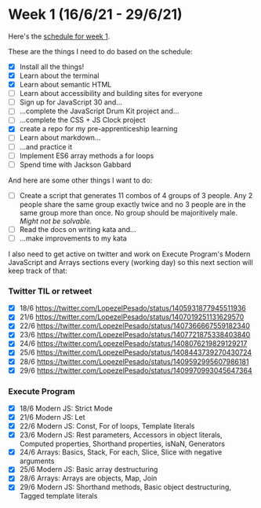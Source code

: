 # Week 1 (16/6/21 - 29/6/21)

Here's the [schedule for week 1](https://learn.foundersandcoders.com/course/syllabus/pre-apprenticeship-1/schedule/).

These are the things I need to do based on the schedule:

- [x] Install all the things!
- [x] Learn about the terminal
- [x] Learn about semantic HTML
- [ ] Learn about accessibility and building sites for everyone
- [ ] Sign up for JavaScript 30 and...
- [ ] ...complete the JavaScript Drum Kit project and...
- [ ] ...complete the CSS + JS Clock project
- [x] create a repo for my pre-apprenticeship learning
- [ ] Learn about markdown...
- [ ] ...and practice it
- [ ] Implement ES6 array methods a for loops
- [ ] Spend time with Jackson Gabbard

And here are some other things I want to do:

- [ ] Create a script that generates 11 combos of 4 groups of 3 people. Any 2 people share the same group exactly twice and no 3 people are in the same group more than once. No group should be majoritively male. *Might not be solvable.*
- [ ] Read the docs on writing kata and...
- [ ] ...make improvements to my kata

I also need to get active on twitter and work on Execute Program's Modern JavaScript and Arrays sections every (working day) so this next section will keep track of that:

### Twitter TIL or retweet

- [x] 18/6 https://twitter.com/LopezelPesado/status/1405931877945511936
- [x] 21/6 https://twitter.com/LopezelPesado/status/1407019251131629570
- [x] 22/6 https://twitter.com/LopezelPesado/status/1407366667559182340
- [x] 23/6 https://twitter.com/LopezelPesado/status/1407721875338403840
- [x] 24/6 https://twitter.com/LopezelPesado/status/1408076219829129217
- [x] 25/6 https://twitter.com/LopezelPesado/status/1408443739270430724
- [x] 28/6 https://twitter.com/LopezelPesado/status/1409592995607986181
- [x] 29/6 https://twitter.com/LopezelPesado/status/1409970993045647364

### Execute Program

- [x] 18/6 Modern JS: Strict Mode
- [x] 21/6 Modern JS: Let
- [x] 22/6 Modern JS: Const, For of loops, Template literals
- [x] 23/6 Modern JS: Rest parameters, Accessors in object literals, Computed properties, Shorthand properties, isNaN, Generators
- [x] 24/6 Arrays: Basics, Stack, For each, Slice, Slice with negative arguments
- [x] 25/6 Modern JS: Basic array destructuring
- [x] 28/6 Arrays: Arrays are objects, Map, Join
- [x] 29/6 Modern JS: Shorthand methods, Basic object destructuring, Tagged template literals